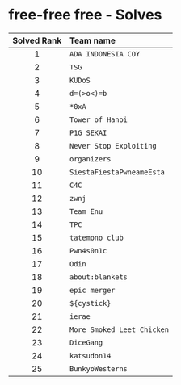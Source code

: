 # free-free free - Solves
| Solved Rank | Team name |
|:-----------:|:----------|
| 1 | `ADA INDONESIA COY` |
| 2 | `TSG` |
| 3 | `KUDoS` |
| 4 | `d=(>o<)=b` |
| 5 | `*0xA` |
| 6 | `Tower of Hanoi` |
| 7 | `P1G SEKAI` |
| 8 | `Never Stop Exploiting` |
| 9 | `organizers` |
| 10 | `SiestaFiestaPwneameEsta` |
| 11 | `C4C` |
| 12 | `zwnj` |
| 13 | `Team Enu` |
| 14 | `TPC` |
| 15 | `tatemono club` |
| 16 | `Pwn4s0n1c` |
| 17 | `Odin` |
| 18 | `about:blankets` |
| 19 | `epic merger` |
| 20 | `${cystick}` |
| 21 | `ierae` |
| 22 | `More Smoked Leet Chicken` |
| 23 | `DiceGang` |
| 24 | `katsudon14` |
| 25 | `BunkyoWesterns` |